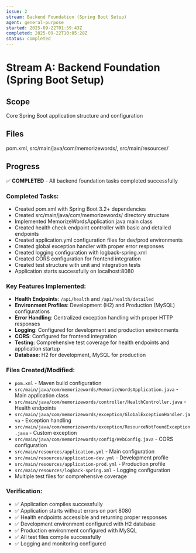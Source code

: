 ```yaml
---
issue: 2
stream: Backend Foundation (Spring Boot Setup)
agent: general-purpose
started: 2025-09-22T01:59:43Z
completed: 2025-09-22T10:05:28Z
status: completed
---
```


# Stream A: Backend Foundation (Spring Boot Setup)

## Scope
Core Spring Boot application structure and configuration

## Files
pom.xml, src/main/java/com/memorizewords/, src/main/resources/

## Progress
✅ **COMPLETED** - All backend foundation tasks completed successfully

### Completed Tasks:
- Created pom.xml with Spring Boot 3.2+ dependencies
- Created src/main/java/com/memorizewords/ directory structure
- Implemented MemorizeWordsApplication.java main class
- Created health check endpoint controller with basic and detailed endpoints
- Created application.yml configuration files for dev/prod environments
- Created global exception handler with proper error responses
- Created logging configuration with logback-spring.xml
- Created CORS configuration for frontend integration
- Created test structure with unit and integration tests
- Application starts successfully on localhost:8080

### Key Features Implemented:
- **Health Endpoints**: `/api/health` and `/api/health/detailed`
- **Environment Profiles**: Development (H2) and Production (MySQL) configurations
- **Error Handling**: Centralized exception handling with proper HTTP responses
- **Logging**: Configured for development and production environments
- **CORS**: Configured for frontend integration
- **Testing**: Comprehensive test coverage for health endpoints and application startup
- **Database**: H2 for development, MySQL for production

### Files Created/Modified:
- `pom.xml` - Maven build configuration
- `src/main/java/com/memorizewords/MemorizeWordsApplication.java` - Main application class
- `src/main/java/com/memorizewords/controller/HealthController.java` - Health endpoints
- `src/main/java/com/memorizewords/exception/GlobalExceptionHandler.java` - Exception handling
- `src/main/java/com/memorizewords/exception/ResourceNotFoundException.java` - Custom exception
- `src/main/java/com/memorizewords/config/WebConfig.java` - CORS configuration
- `src/main/resources/application.yml` - Main configuration
- `src/main/resources/application-dev.yml` - Development profile
- `src/main/resources/application-prod.yml` - Production profile
- `src/main/resources/logback-spring.xml` - Logging configuration
- Multiple test files for comprehensive coverage

### Verification:
- ✅ Application compiles successfully
- ✅ Application starts without errors on port 8080
- ✅ Health endpoints accessible and returning proper responses
- ✅ Development environment configured with H2 database
- ✅ Production environment configured with MySQL
- ✅ All test files compile successfully
- ✅ Logging and monitoring configured